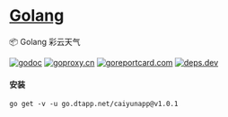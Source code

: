 <h1>
<a href="https://www.dtapp.net/">Golang</a>
</h1>

📦 Golang 彩云天气

[comment]: <> (go)
[![godoc](https://pkg.go.dev/badge/go.dtapp.net/caiyunapp?status.svg)](https://pkg.go.dev/go.dtapp.net/caiyunapp)
[![goproxy.cn](https://goproxy.cn/stats/go.dtapp.net/caiyunapp/badges/download-count.svg)](https://goproxy.cn/stats/go.dtapp.net/caiyunapp)
[![goreportcard.com](https://goreportcard.com/badge/go.dtapp.net/caiyunapp)](https://goreportcard.com/report/go.dtapp.net/caiyunapp)
[![deps.dev](https://img.shields.io/badge/deps-go-red.svg)](https://deps.dev/go/go.dtapp.net%2Fcaiyunapp)

#### 安装

```shell
go get -v -u go.dtapp.net/caiyunapp@v1.0.1
```
